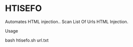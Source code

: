 # HTISEFO
Automates HTML injection.. Scan List Of Urls
HTML Injection.

Usage

bash htisefo.sh url.txt
